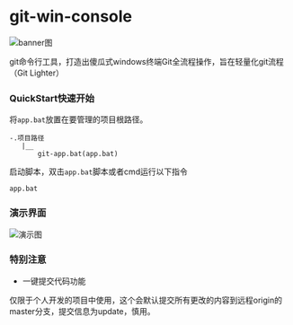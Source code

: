 # git-win-console

![banner图](https://github.com/yaunsine/git-win-console/blob/master/imgs/logg1.png?raw=true)

git命令行工具，打造出傻瓜式windows终端Git全流程操作，旨在轻量化git流程（Git Lighter）

### QuickStart快速开始

将`app.bat`放置在要管理的项目根路径。

```
-.项目路径
   |__
       git-app.bat(app.bat)
```

启动脚本，双击`app.bat`脚本或者cmd运行以下指令

```shell
app.bat
```

### 演示界面

![演示图](https://github.com/yaunsine/git-win-console/blob/master/imgs/interface-main3.png?raw=true)

### 特别注意

- 一键提交代码功能

仅限于个人开发的项目中使用，这个会默认提交所有更改的内容到远程origin的master分支，提交信息为update，慎用。
